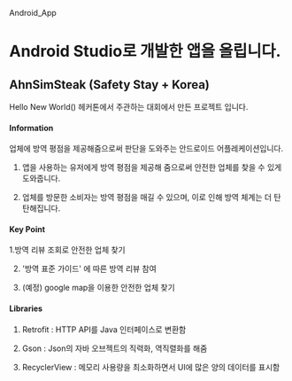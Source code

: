 Android_App

# Android Studio로 개발한 앱을 올립니다. 

## AhnSimSteak (Safety Stay + Korea)

Hello New World() 헤커톤에서 주관하는 대회에서 만든 프로젝트 입니다.

#### Information

업체에 방역 평점을 제공해줌으로써 판단을 도와주는 안드로이드 어플레케이션입니다.

1. 앱을 사용하는 유저에게 방역 평점을 제공해 줌으로써 안전한 업체를 찾을 수 있게 도와줍니다.

2. 업체를 방문한 소비자는 방역 평점을 매길 수 있으며, 이로 인해 방역 체계는 더 탄탄해집니다.

#### Key Point 

1.방역 리뷰 조회로 안전한 업체 찾기

2. '방역 표준 가이드' 에 따른 방역 리뷰 참여

3. (예정) google map을 이용한 안전한 업체 찾기

#### Libraries

1. Retrofit : HTTP API를 Java 인터페이스로 변환함

2. Gson : Json의 자바 오브젝트의 직력화, 역직렬화를 해줌

3. RecyclerView : 메모리 사용량을 최소화하면서 UI에 많은 양의 데이터를 표시함

